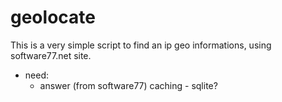 # geolocate
This is a very simple script to find an ip geo informations, using software77.net site.

* need:
   - answer (from software77) caching - sqlite?
   
